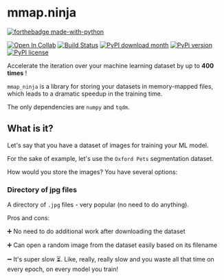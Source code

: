 # mmap.ninja

[![forthebadge made-with-python](http://ForTheBadge.com/images/badges/made-with-python.svg)](https://www.python.org/)

[![Open In Collab](https://colab.research.google.com/assets/colab-badge.svg)](https://colab.research.google.com/drive/1-WMtVyfxx2aUMeV7vlG48Ia27-5cxnrS?usp=sharing)
[![Build Status](https://app.travis-ci.com/hristo-vrigazov/mmap.ninja.svg?branch=master)](https://app.travis-ci.com/hristo-vrigazov/mmap.ninja)
[![PyPI download month](https://img.shields.io/pypi/dm/mmap_ninja.svg)](https://pypi.python.org/pypi/mmap_ninja/)
[![PyPi version](https://badgen.net/pypi/v/mmap_ninja/)](https://pypi.com/project/mmap_ninja)
[![PyPI license](https://img.shields.io/pypi/l/mmap_ninja.svg)](https://pypi.python.org/pypi/mmap_ninja/)

Accelerate the iteration over your machine learning dataset by up to **400 times** !

`mmap_ninja` is a library for storing your datasets in memory-mapped files,
which leads to a dramatic speedup in the training time.

The only dependencies are `numpy` and `tqdm`.

## What is it?

Let's say that you have a dataset of images for training your ML model.

For the sake of example, let's use the `Oxford Pets` segmentation dataset.

How would you store the images? You have several options:


### Directory of jpg files

A directory of `.jpg` files - very popular (no need to do anything).

Pros and cons:

:heavy_plus_sign: No need to do additional work after downloading the dataset

:heavy_plus_sign: Can open a random image from the dataset easily based on its filename

:heavy_minus_sign: It's super slow :hourglass_flowing_sand:. Like, really, 
really slow and you waste all that time on every epoch, on every model you train!

